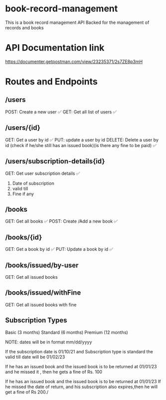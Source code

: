 # book-record-management

This is a book record management    API Backed for the management of records and books 


# API Documentation link
https://documenter.getpostman.com/view/23235371/2s7ZE8p3mH



# Routes and Endpoints

## /users 
POST: Create a new user ✅
GET: Get all list of users ✅

## /users/{id}
GET: Get a user by id ✅
PUT: update a user by id 
DELETE: Delete a user by id (check if he/she still has an issued book)(is there any fine to be paid) ✅

## /users/subscription-details{id}
GET: Get user subscription details ✅
1. Date of subscription
2. valid till
3. Fine if any

## /books
GET: Get all books ✅
POST: Create /Add a new book ✅

## /books/{id}
GET: Get a book by id ✅
PUT: Update a book by id ✅


## /books/issued/by-user
GET: Get all issued books

## /books/issued/withFine
GET: Get all issued books with fine

## Subscription Types
Basic (3 months)
Standard (6 months)
Premium (12 months)

NOTE: dates will be in format mm/dd/yyyy

If the subscription date is 01/10/21
and Subscription type is standard
the valid till date will be 01/02/23

If he has an issued book and the issued book is to be returned at 01/01/23 and he missed it , then he gets a fine of Rs. 100

If he has an issued book and the issued book is to be returned at 01/01/23
If he missed the date of return, and his subscription also expires,then he will get a fine of Rs 200./
